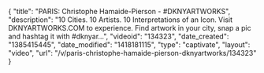 {
    "title": "PARIS: Christophe Hamaide-Pierson - #DKNYARTWORKS",
    "description": "10 Cities. 10 Artists. 10 Interpretations of an Icon. Visit DKNYARTWORKS.COM to experience. Find artwork in your city, snap a pic and hashtag it with #dknyar...",
    "videoid": "134323",
    "date_created": "1385415445",
    "date_modified": "1418181115",
    "type": "captivate",
    "layout": "video",
    "url": "\/v\/paris-christophe-hamaide-pierson-dknyartworks\/134323"
}